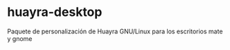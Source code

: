 huayra-desktop
==============

Paquete de personalización de Huayra GNU/Linux para los escritorios mate y gnome

